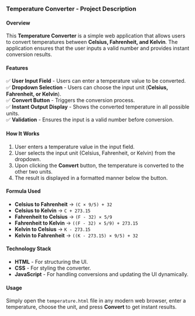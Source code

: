 ### **Temperature Converter - Project Description**  

#### **Overview**  
This **Temperature Converter** is a simple web application that allows users to convert temperatures between **Celsius, Fahrenheit, and Kelvin**. The application ensures that the user inputs a valid number and provides instant conversion results.  

#### **Features**  
✅ **User Input Field** - Users can enter a temperature value to be converted.  
✅ **Dropdown Selection** - Users can choose the input unit (**Celsius, Fahrenheit, or Kelvin**).  
✅ **Convert Button** - Triggers the conversion process.  
✅ **Instant Output Display** - Shows the converted temperature in all possible units.  
✅ **Validation** - Ensures the input is a valid number before conversion.  

#### **How It Works**  
1. User enters a temperature value in the input field.  
2. User selects the input unit (Celsius, Fahrenheit, or Kelvin) from the dropdown.  
3. Upon clicking the **Convert** button, the temperature is converted to the other two units.  
4. The result is displayed in a formatted manner below the button.  

#### **Formula Used**  
- **Celsius to Fahrenheit** → `(C × 9/5) + 32`  
- **Celsius to Kelvin** → `C + 273.15`  
- **Fahrenheit to Celsius** → `(F - 32) × 5/9`  
- **Fahrenheit to Kelvin** → `((F - 32) × 5/9) + 273.15`  
- **Kelvin to Celsius** → `K - 273.15`  
- **Kelvin to Fahrenheit** → `((K - 273.15) × 9/5) + 32`  

#### **Technology Stack**  
- **HTML** - For structuring the UI.  
- **CSS** - For styling the converter.  
- **JavaScript** - For handling conversions and updating the UI dynamically.  

#### **Usage**  
Simply open the `temperature.html` file in any modern web browser, enter a temperature, choose the unit, and press **Convert** to get instant results.  


